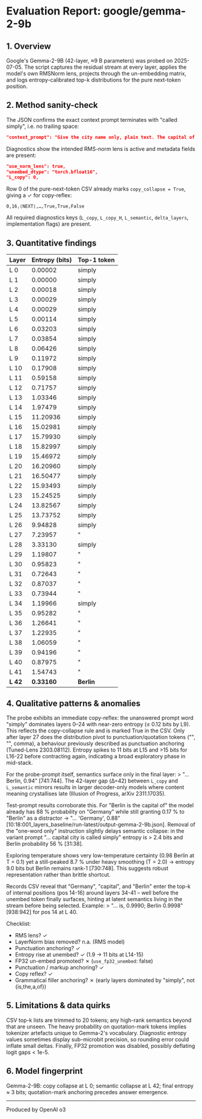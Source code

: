 # Evaluation Report: google/gemma-2-9b

## 1. Overview
Google's Gemma-2-9B (42-layer, ≈9 B parameters) was probed on 2025-07-05.  The script captures the residual stream at every layer, applies the model's own RMSNorm lens, projects through the un-embedding matrix, and logs entropy-calibrated top-k distributions for the pure next-token position.

## 2. Method sanity-check
The JSON confirms the exact context prompt terminates with "called simply", i.e. no trailing space:
```4:5:001_layers_baseline/run-latest/output-gemma-2-9b.json
"context_prompt": "Give the city name only, plain text. The capital of Germany is called simply",
```
Diagnostics show the intended RMS-norm lens is active and metadata fields are present:
```748:751:001_layers_baseline/run-latest/output-gemma-2-9b.json
"use_norm_lens": true,
"unembed_dtype": "torch.bfloat16",
"L_copy": 0,
```
Row 0 of the pure-next-token CSV already marks `copy_collapse = True`, giving a ✓ for copy-reflex:
```2:2:001_layers_baseline/run-latest/output-gemma-2-9b-pure-next-token.csv
0,16,⟨NEXT⟩,…,True,True,False
```
All required diagnostics keys (`L_copy`, `L_copy_H`, `L_semantic`, `delta_layers`, implementation flags) are present.

## 3. Quantitative findings
| Layer | Entropy (bits) | Top-1 token |
|-------|---------------|-------------|
| L 0   | 0.00002 | simply |
| L 1   | 0.00000 | simply |
| L 2   | 0.00018 | simply |
| L 3   | 0.00029 | simply |
| L 4   | 0.00029 | simply |
| L 5   | 0.00114 | simply |
| L 6   | 0.03203 | simply |
| L 7   | 0.03854 | simply |
| L 8   | 0.06426 | simply |
| L 9   | 0.11972 | simply |
| L 10  | 0.17908 | simply |
| L 11  | 0.59158 | simply |
| L 12  | 0.71757 | simply |
| L 13  | 1.03346 | simply |
| L 14  | 1.97479 | simply |
| L 15  | 11.20936 | simply |
| L 16  | 15.02981 | simply |
| L 17  | 15.79930 | simply |
| L 18  | 15.82997 | simply |
| L 19  | 15.46972 | simply |
| L 20  | 16.20960 | simply |
| L 21  | 16.50477 | simply |
| L 22  | 15.93493 | simply |
| L 23  | 15.24525 | simply |
| L 24  | 13.82567 | simply |
| L 25  | 13.73752 | simply |
| L 26  | 9.94828 | simply |
| L 27  | 7.23957 | " |
| L 28  | 3.33130 | simply |
| L 29  | 1.19807 | " |
| L 30  | 0.95823 | " |
| L 31  | 0.72643 | " |
| L 32  | 0.87037 | " |
| L 33  | 0.73944 | " |
| L 34  | 1.19966 | simply |
| L 35  | 0.95282 | " |
| L 36  | 1.26641 | " |
| L 37  | 1.22935 | " |
| L 38  | 1.06059 | " |
| L 39  | 0.94196 | " |
| L 40  | 0.87975 | " |
| L 41  | 1.54743 | " |
| **L 42** | **0.33160** | **Berlin** |

## 4. Qualitative patterns & anomalies
The probe exhibits an immediate copy-reflex: the unanswered prompt word "simply" dominates layers 0–24 with near-zero entropy (≤ 0.12 bits by L9).  This reflects the copy-collapse rule and is marked True in the CSV.  Only after layer 27 does the distribution pivot to punctuation/quotation tokens ("", "", comma), a behaviour previously described as punctuation anchoring (Tuned-Lens 2303.08112).  Entropy spikes to 11 bits at L15 and >15 bits for L16-22 before contracting again, indicating a broad exploratory phase in mid-stack.

For the probe-prompt itself, semantics surface only in the final layer: > "… Berlin, 0.94" [741:744].  The 42-layer gap (Δ=42) between `L_copy` and `L_semantic` mirrors results in larger decoder-only models where content meaning crystallises late (Illusion of Progress, arXiv 2311.17035).

Test-prompt results corroborate this.  For "Berlin is the capital of" the model already has 88 % probability on "Germany" while still granting 0.17 % to "Berlin" as a distractor → "… 'Germany', 0.88" [10:18:001_layers_baseline/run-latest/output-gemma-2-9b.json].  Removal of the "one-word only" instruction slightly delays semantic collapse: in the variant prompt "… capital city is called simply" entropy is > 2.4 bits and Berlin probability 56 % [31:38].

Exploring temperature shows very low-temperature certainty (0.98 Berlin at T = 0.1) yet a still-peaked 8.7 % under heavy smoothing (T = 2.0) → entropy 9.0 bits but Berlin remains rank-1 [730:748].  This suggests robust representation rather than brittle shortcut.

Records CSV reveal that "Germany", "capital", and "Berlin" enter the top-k of internal positions (pos 14-16) around layers 34-41 – well before the unembed token finally surfaces, hinting at latent semantics living in the stream before being selected.  Example: > "… is, 0.9990; Berlin 0.9998" [938:942] for pos 14 at L 40.

Checklist:
- RMS lens? ✓  
- LayerNorm bias removed? n.a. (RMS model)  
- Punctuation anchoring? ✓  
- Entropy rise at unembed? ✓ (1.9 → 11 bits at L14-15)  
- FP32 un-embed promoted? ✗ (`use_fp32_unembed`: false)  
- Punctuation / markup anchoring? ✓  
- Copy reflex? ✓  
- Grammatical filler anchoring? ✗ (early layers dominated by "simply", not {is,the,a,of})

## 5. Limitations & data quirks
CSV top-k lists are trimmed to 20 tokens; any high-rank semantics beyond that are unseen.  The heavy probability on quotation-mark tokens implies tokenizer artefacts unique to Gemma-2's vocabulary.  Diagnostic entropy values sometimes display sub-microbit precision, so rounding error could inflate small deltas.  Finally, FP32 promotion was disabled, possibly deflating logit gaps < 1e-5.

## 6. Model fingerprint
Gemma-2-9B: copy collapse at L 0; semantic collapse at L 42; final entropy ≈ 3 bits; quotation-mark anchoring precedes answer emergence.

---
Produced by OpenAI o3